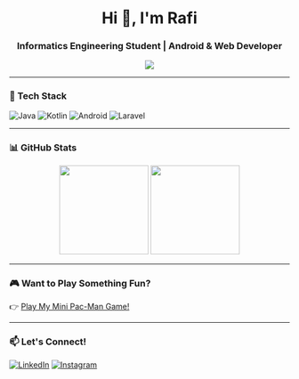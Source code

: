 <h1 align="center">Hi 👋, I'm Rafi</h1>
<h3 align="center">Informatics Engineering Student | Android & Web Developer</h3>

<p align="center">
  <img src="https://readme-typing-svg.herokuapp.com?font=Fira+Code&size=22&pause=1000&center=true&vCenter=true&width=440&lines=Welcome+to+my+GitHub!;I'm+a+creative+problem+solver" />
</p>

---

### 🔧 Tech Stack
![Java](https://img.shields.io/badge/Java-ED8B00?style=for-the-badge&logo=java&logoColor=white)
![Kotlin](https://img.shields.io/badge/Kotlin-0095D5?style=for-the-badge&logo=kotlin&logoColor=white)
![Android](https://img.shields.io/badge/Android-3DDC84?style=for-the-badge&logo=android&logoColor=white)
![Laravel](https://img.shields.io/badge/Laravel-F55247?style=for-the-badge&logo=laravel&logoColor=white)

---

### 📊 GitHub Stats
<p align="center">
  <img src="https://github-readme-stats.vercel.app/api?username=rafi123&show_icons=true&theme=radical" height="160">
  <img src="https://github-readme-stats.vercel.app/api/top-langs/?username=rafi123&layout=compact&theme=radical" height="160">
</p>

---

### 🎮 Want to Play Something Fun?
👉 [Play My Mini Pac-Man Game!](https://rafi123.github.io/pacman-game)

---

### 📫 Let's Connect!
[![LinkedIn](https://img.shields.io/badge/LinkedIn-blue?style=for-the-badge&logo=linkedin&logoColor=white)](https://linkedin.com/in/rafi123)
[![Instagram](https://img.shields.io/badge/Instagram-E4405F?style=for-the-badge&logo=instagram&logoColor=white)](https://instagram.com/rafi.dev)
